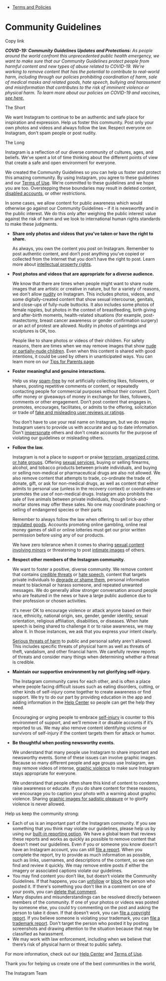 *   [Terms and Policies](https://help.instagram.com/1417489251945243/?helpref=breadcrumb)

Community Guidelines
====================

Copy link

_**COVID-19: Community Guidelines Updates and Protections:** As people around the world confront this unprecedented public health emergency, we want to make sure that our Community Guidelines protect people from harmful content and new types of abuse related to COVID-19. We’re working to remove content that has the potential to contribute to real-world harm, including through our policies prohibiting coordination of harm, sale of medical masks and related goods, hate speech, bullying and harassment and misinformation that contributes to the risk of imminent violence or physical harm. To learn more about our policies on COVID-19 and vaccines, [see here.](https://help.instagram.com/697825587576762?helpref=faq_content)_

The Short

We want Instagram to continue to be an authentic and safe place for inspiration and expression. Help us foster this community. Post only your own photos and videos and always follow the law. Respect everyone on Instagram, don’t spam people or post nudity.

The Long

Instagram is a reflection of our diverse community of cultures, ages, and beliefs. We’ve spent a lot of time thinking about the different points of view that create a safe and open environment for everyone.

We created the Community Guidelines so you can help us foster and protect this amazing community. By using Instagram, you agree to these guidelines and our [Terms of Use](https://www.instagram.com/legal/terms). We’re committed to these guidelines and we hope you are too. Overstepping these boundaries may result in deleted content, [disabled accounts](https://help.instagram.com/366993040048856?helpref=faq_content), or other restrictions.

In some cases, we allow content for public awareness which would otherwise go against our Community Guidelines – if it is newsworthy and in the public interest. We do this only after weighing the public interest value against the risk of harm and we look to international human rights standards to make these judgments.

*   **Share only photos and videos that you’ve taken or have the right to share.**
    
    As always, you own the content you post on Instagram. Remember to post authentic content, and don’t post anything you’ve copied or collected from the Internet that you don’t have the right to post. Learn more about [intellectual property rights](https://help.instagram.com/126382350847838?helpref=faq_content).
    
*   **Post photos and videos that are appropriate for a diverse audience.**
    
    We know that there are times when people might want to share nude images that are artistic or creative in nature, but for a variety of reasons, we don’t allow [nudity](https://l.instagram.com/?u=https%3A%2F%2Fwww.facebook.com%2Fcommunitystandards%2Fadult_nudity_sexual_activity&e=AT14AyN71ZS7TubZTyrmPdb3RY6dL8cti9y5hHqZRSLtTJ1CeUkZDAXl9GOUdAwmmxxweH41iOLiOlR3m5Eoipo1VI2up0ATVjQ64sKMOhYSm3Yb6pMuSo-CDoyfycPqm6cKPys1tTiQ5zSs1vEy7LQ9Tg0h36p0EDLs6g) on Instagram. This includes photos, videos, and some digitally-created content that show sexual intercourse, genitals, and close-ups of fully-nude buttocks. It also includes some photos of female nipples, but photos in the context of breastfeeding, birth giving and after-birth moments, health-related situations (for example, post-mastectomy, breast cancer awareness or gender confirmation surgery) or an act of protest are allowed. Nudity in photos of paintings and sculptures is OK, too.
    
    People like to share photos or videos of their children. For safety reasons, there are times when we may remove images that show [nude or partially-nude children](https://l.instagram.com/?u=https%3A%2F%2Fwww.facebook.com%2Fcommunitystandards%2Fchild_nudity_sexual_exploitation&e=AT14AyN71ZS7TubZTyrmPdb3RY6dL8cti9y5hHqZRSLtTJ1CeUkZDAXl9GOUdAwmmxxweH41iOLiOlR3m5Eoipo1VI2up0ATVjQ64sKMOhYSm3Yb6pMuSo-CDoyfycPqm6cKPys1tTiQ5zSs1vEy7LQ9Tg0h36p0EDLs6g). Even when this content is shared with good intentions, it could be used by others in unanticipated ways. You can learn more on our [Tips for Parents page](https://help.instagram.com/154475974694511/?helpref=faq_content).
    
*   **Foster meaningful and genuine interactions.**
    
    Help us stay [spam-free](https://l.instagram.com/?u=https%3A%2F%2Fwww.facebook.com%2Fcommunitystandards%2Fspam&e=AT14AyN71ZS7TubZTyrmPdb3RY6dL8cti9y5hHqZRSLtTJ1CeUkZDAXl9GOUdAwmmxxweH41iOLiOlR3m5Eoipo1VI2up0ATVjQ64sKMOhYSm3Yb6pMuSo-CDoyfycPqm6cKPys1tTiQ5zSs1vEy7LQ9Tg0h36p0EDLs6g) by not artificially collecting likes, followers, or shares, posting repetitive comments or content, or repeatedly contacting people for commercial purposes without their consent. Don’t offer money or giveaways of money in exchange for likes, followers, comments or other engagement. Don’t post content that engages in, promotes, encourages, facilitates, or admits to the offering, solicitation or trade of [fake and misleading user reviews or ratings](https://l.instagram.com/?u=https%3A%2F%2Fwww.facebook.com%2Fcommunitystandards%2Ffraud_deception&e=AT14AyN71ZS7TubZTyrmPdb3RY6dL8cti9y5hHqZRSLtTJ1CeUkZDAXl9GOUdAwmmxxweH41iOLiOlR3m5Eoipo1VI2up0ATVjQ64sKMOhYSm3Yb6pMuSo-CDoyfycPqm6cKPys1tTiQ5zSs1vEy7LQ9Tg0h36p0EDLs6g).
    
    You don’t have to use your real name on Instagram, but we do require Instagram users to provide us with accurate and up to date information. Don't [impersonate](https://l.instagram.com/?u=https%3A%2F%2Fwww.facebook.com%2Fcommunitystandards%2Fmisrepresentation&e=AT14AyN71ZS7TubZTyrmPdb3RY6dL8cti9y5hHqZRSLtTJ1CeUkZDAXl9GOUdAwmmxxweH41iOLiOlR3m5Eoipo1VI2up0ATVjQ64sKMOhYSm3Yb6pMuSo-CDoyfycPqm6cKPys1tTiQ5zSs1vEy7LQ9Tg0h36p0EDLs6g) others and don't create accounts for the purpose of violating our guidelines or misleading others.
    
*   **Follow the law.**
    
    Instagram is not a place to support or praise [terrorism, organized crime, or hate groups](https://l.instagram.com/?u=https%3A%2F%2Fwww.facebook.com%2Fcommunitystandards%2Fdangerous_individuals_organizations&e=AT14AyN71ZS7TubZTyrmPdb3RY6dL8cti9y5hHqZRSLtTJ1CeUkZDAXl9GOUdAwmmxxweH41iOLiOlR3m5Eoipo1VI2up0ATVjQ64sKMOhYSm3Yb6pMuSo-CDoyfycPqm6cKPys1tTiQ5zSs1vEy7LQ9Tg0h36p0EDLs6g). Offering [sexual services](https://l.instagram.com/?u=https%3A%2F%2Fwww.facebook.com%2Fcommunitystandards%2Fsexual_solicitation&e=AT14AyN71ZS7TubZTyrmPdb3RY6dL8cti9y5hHqZRSLtTJ1CeUkZDAXl9GOUdAwmmxxweH41iOLiOlR3m5Eoipo1VI2up0ATVjQ64sKMOhYSm3Yb6pMuSo-CDoyfycPqm6cKPys1tTiQ5zSs1vEy7LQ9Tg0h36p0EDLs6g), buying or selling firearms, alcohol, and tobacco products between private individuals, and buying or selling non-medical or pharmaceutical drugs are also not allowed. We also remove content that attempts to trade, co-ordinate the trade of, donate, gift, or ask for non-medical drugs, as well as content that either admits to personal use (unless in the recovery context) or coordinates or promotes the use of non-medical drugs. Instagram also prohibits the sale of live animals between private individuals, though brick-and-mortar stores may offer these sales. No one may coordinate poaching or selling of endangered species or their parts.
    
    Remember to always follow the law when offering to sell or buy other [regulated goods](https://l.instagram.com/?u=https%3A%2F%2Fwww.facebook.com%2Fcommunitystandards%2Fregulated_goods&e=AT14AyN71ZS7TubZTyrmPdb3RY6dL8cti9y5hHqZRSLtTJ1CeUkZDAXl9GOUdAwmmxxweH41iOLiOlR3m5Eoipo1VI2up0ATVjQ64sKMOhYSm3Yb6pMuSo-CDoyfycPqm6cKPys1tTiQ5zSs1vEy7LQ9Tg0h36p0EDLs6g). Accounts promoting online gambling, online real money games of skill or online lotteries must get our prior written permission before using any of our products.
    
    We have zero tolerance when it comes to sharing [sexual content involving minors](https://l.instagram.com/?u=https%3A%2F%2Fwww.facebook.com%2Fcommunitystandards%2Fchild_nudity_sexual_exploitation&e=AT14AyN71ZS7TubZTyrmPdb3RY6dL8cti9y5hHqZRSLtTJ1CeUkZDAXl9GOUdAwmmxxweH41iOLiOlR3m5Eoipo1VI2up0ATVjQ64sKMOhYSm3Yb6pMuSo-CDoyfycPqm6cKPys1tTiQ5zSs1vEy7LQ9Tg0h36p0EDLs6g) or threatening to post [intimate images](https://l.instagram.com/?u=https%3A%2F%2Fwww.facebook.com%2Fcommunitystandards%2Fsexual_exploitation_adults&e=AT14AyN71ZS7TubZTyrmPdb3RY6dL8cti9y5hHqZRSLtTJ1CeUkZDAXl9GOUdAwmmxxweH41iOLiOlR3m5Eoipo1VI2up0ATVjQ64sKMOhYSm3Yb6pMuSo-CDoyfycPqm6cKPys1tTiQ5zSs1vEy7LQ9Tg0h36p0EDLs6g) of others.
    
*   **Respect other members of the Instagram community.**
    
    We want to foster a positive, diverse community. We remove content that contains [credible threats](https://l.instagram.com/?u=https%3A%2F%2Fwww.facebook.com%2Fcommunitystandards%2Fcredible_violence&e=AT14AyN71ZS7TubZTyrmPdb3RY6dL8cti9y5hHqZRSLtTJ1CeUkZDAXl9GOUdAwmmxxweH41iOLiOlR3m5Eoipo1VI2up0ATVjQ64sKMOhYSm3Yb6pMuSo-CDoyfycPqm6cKPys1tTiQ5zSs1vEy7LQ9Tg0h36p0EDLs6g) or [hate speech](https://l.instagram.com/?u=https%3A%2F%2Fwww.facebook.com%2Fcommunitystandards%2Fhate_speech&e=AT14AyN71ZS7TubZTyrmPdb3RY6dL8cti9y5hHqZRSLtTJ1CeUkZDAXl9GOUdAwmmxxweH41iOLiOlR3m5Eoipo1VI2up0ATVjQ64sKMOhYSm3Yb6pMuSo-CDoyfycPqm6cKPys1tTiQ5zSs1vEy7LQ9Tg0h36p0EDLs6g), content that targets private individuals to [degrade or shame them](https://l.instagram.com/?u=https%3A%2F%2Fwww.facebook.com%2Fcommunitystandards%2Fbullying&e=AT14AyN71ZS7TubZTyrmPdb3RY6dL8cti9y5hHqZRSLtTJ1CeUkZDAXl9GOUdAwmmxxweH41iOLiOlR3m5Eoipo1VI2up0ATVjQ64sKMOhYSm3Yb6pMuSo-CDoyfycPqm6cKPys1tTiQ5zSs1vEy7LQ9Tg0h36p0EDLs6g), personal information meant to blackmail or harass someone, and repeated unwanted messages. We do generally allow stronger conversation around people who are featured in the news or have a large public audience due to their profession or chosen activities.
    
    It's never OK to encourage violence or attack anyone based on their race, ethnicity, national origin, sex, gender, gender identity, sexual orientation, religious affiliation, disabilities, or diseases. When hate speech is being shared to challenge it or to raise awareness, we may allow it. In those instances, we ask that you express your intent clearly.
    
    [Serious threats of harm](https://l.instagram.com/?u=https%3A%2F%2Fwww.facebook.com%2Fcommunitystandards%2Fcredible_violence&e=AT14AyN71ZS7TubZTyrmPdb3RY6dL8cti9y5hHqZRSLtTJ1CeUkZDAXl9GOUdAwmmxxweH41iOLiOlR3m5Eoipo1VI2up0ATVjQ64sKMOhYSm3Yb6pMuSo-CDoyfycPqm6cKPys1tTiQ5zSs1vEy7LQ9Tg0h36p0EDLs6g) to public and personal safety aren't allowed. This includes specific threats of physical harm as well as threats of theft, vandalism, and other financial harm. We carefully review reports of threats and consider many things when determining whether a threat is credible.
    
*   **Maintain our supportive environment by not glorifying self-injury.**
    
    The Instagram community cares for each other, and is often a place where people facing difficult issues such as eating disorders, cutting, or other kinds of self-injury come together to create awareness or find support. We try to do our part by providing education in the app and adding information in the [Help Center](https://help.instagram.com/) so people can get the help they need.
    
    Encouraging or urging people to embrace [self-injury](https://l.instagram.com/?u=https%3A%2F%2Fwww.facebook.com%2Fcommunitystandards%2Fsuicide_self_injury_violence&e=AT14AyN71ZS7TubZTyrmPdb3RY6dL8cti9y5hHqZRSLtTJ1CeUkZDAXl9GOUdAwmmxxweH41iOLiOlR3m5Eoipo1VI2up0ATVjQ64sKMOhYSm3Yb6pMuSo-CDoyfycPqm6cKPys1tTiQ5zSs1vEy7LQ9Tg0h36p0EDLs6g) is counter to this environment of support, and we’ll remove it or disable accounts if it’s reported to us. We may also remove content identifying victims or survivors of self-injury if the content targets them for attack or humor.
    
*   **Be thoughtful when posting newsworthy events.**
    
    We understand that many people use Instagram to share important and newsworthy events. Some of these issues can involve graphic images. Because so many different people and age groups use Instagram, we may remove videos of intense, [graphic violence](https://l.instagram.com/?u=https%3A%2F%2Fwww.facebook.com%2Fcommunitystandards%2Fgraphic_violence&e=AT14AyN71ZS7TubZTyrmPdb3RY6dL8cti9y5hHqZRSLtTJ1CeUkZDAXl9GOUdAwmmxxweH41iOLiOlR3m5Eoipo1VI2up0ATVjQ64sKMOhYSm3Yb6pMuSo-CDoyfycPqm6cKPys1tTiQ5zSs1vEy7LQ9Tg0h36p0EDLs6g) to make sure Instagram stays appropriate for everyone.
    
    We understand that people often share this kind of content to condemn, raise awareness or educate. If you do share content for these reasons, we encourage you to caption your photo with a warning about graphic violence. Sharing [graphic images for sadistic pleasure](https://l.instagram.com/?u=https%3A%2F%2Fwww.facebook.com%2Fcommunitystandards%2Fcruel_insensitive&e=AT14AyN71ZS7TubZTyrmPdb3RY6dL8cti9y5hHqZRSLtTJ1CeUkZDAXl9GOUdAwmmxxweH41iOLiOlR3m5Eoipo1VI2up0ATVjQ64sKMOhYSm3Yb6pMuSo-CDoyfycPqm6cKPys1tTiQ5zSs1vEy7LQ9Tg0h36p0EDLs6g) or to glorify violence is never allowed.
    

Help us keep the community strong:

*   Each of us is an important part of the Instagram community. If you see something that you think may violate our guidelines, please help us by using our [built-in reporting option](https://help.instagram.com/165828726894770?helpref=faq_content). We have a global team that reviews these reports and works as quickly as possible to remove content that doesn’t meet our guidelines. Even if you or someone you know doesn’t have an Instagram account, you can still [file a report](https://help.instagram.com/contact/383679321740945). When you complete the report, try to provide as much information as possible, such as links, usernames, and descriptions of the content, so we can find and review it quickly. We may remove entire posts if either the imagery or associated captions violate our guidelines.
*   You may find content you don’t like, but doesn’t violate the Community Guidelines. If that happens, you can [unfollow](https://help.instagram.com/286340048138725?helpref=faq_content) or [block](https://help.instagram.com/426700567389543/?helpref=faq_content) the person who posted it. If there's something you don't like in a comment on one of your posts, you can [delete that comment](https://help.instagram.com/289098941190483?helpref=faq_content).
*   Many disputes and misunderstandings can be resolved directly between members of the community. If one of your photos or videos was posted by someone else, you could try commenting on the post and asking the person to take it down. If that doesn’t work, you can [file a copyright report](https://help.instagram.com/126382350847838?helpref=faq_content). If you believe someone is violating your trademark, you can [file a trademark report](https://help.instagram.com/222826637847963?helpref=faq_content). Don't target the person who posted it by posting screenshots and drawing attention to the situation because that may be classified as harassment.
*   We may work with law enforcement, including when we believe that there’s risk of physical harm or threat to public safety.

For more information, check out our [Help Center](https://help.instagram.com/) and [Terms of Use](https://l.instagram.com/?u=http%3A%2F%2Finstagram.com%2Flegal%2Fterms%2F%23&e=AT14AyN71ZS7TubZTyrmPdb3RY6dL8cti9y5hHqZRSLtTJ1CeUkZDAXl9GOUdAwmmxxweH41iOLiOlR3m5Eoipo1VI2up0ATVjQ64sKMOhYSm3Yb6pMuSo-CDoyfycPqm6cKPys1tTiQ5zSs1vEy7LQ9Tg0h36p0EDLs6g).

Thank you for helping us create one of the best communities in the world,

The Instagram Team